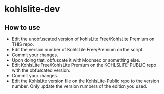 # kohlslite-dev
## How to use
- Edit the unobfuscated version of KohlsLite Free/KohlsLite Premium on THIS repo.
- Edit the version number of KohlsLite Free/Premium on the script.
- Commit your changes.
- Upon doing that, obfuscate it with Moonsec or something else.
- Edit KohlsLite Free/KohlsLite Premium on the KOHLSLITE-PUBLIC repo with the obfuscated version.
- Commit your changes.
- Edit the KohlsLite version file on the KohlsLite-Public repo to the version number. Only update the version numbers of the edition you used.
